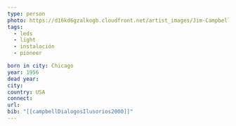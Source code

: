 ```yaml
---
type: person
photo: https://d16kd6gzalkogb.cloudfront.net/artist_images/Jim-Campbell-artist.jpg
tags:
  - leds
  - light
  - instalación
  - pioneer

born in city: Chicago
year: 1956
dead year: 
city: 
country: USA
connect: 
url: 
bib: "[[campbellDialogosIlusorios2000]]"
---
```

